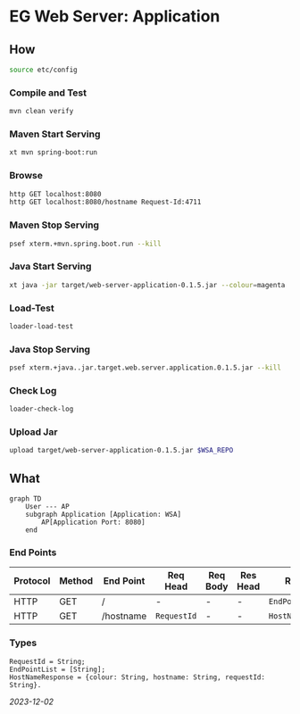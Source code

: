 


# EG Web Server: Application


## How
```Bash
source etc/config
```

### Compile and Test
```Bash
mvn clean verify
```

### Maven Start Serving
```Bash
xt mvn spring-boot:run
```

### Browse
```Bash
http GET localhost:8080
http GET localhost:8080/hostname Request-Id:4711
```

### Maven Stop Serving
```Bash
psef xterm.+mvn.spring.boot.run --kill
```

### Java Start Serving
```Bash
xt java -jar target/web-server-application-0.1.5.jar --colour=magenta
```

### Load-Test
```Bash
loader-load-test
```

### Java Stop Serving
```Bash
psef xterm.+java..jar.target.web.server.application.0.1.5.jar --kill
```

### Check Log
```Bash
loader-check-log
```

### Upload Jar
```Bash
upload target/web-server-application-0.1.5.jar $WSA_REPO
```

## What
```mermaid
graph TD
    User --- AP
    subgraph Application [Application: WSA]
        AP[Application Port: 8080]
    end
```

### End Points
| Protocol | Method | End Point | Req Head    | Req Body | Res Head | Res Body           |
|----------|--------|-----------|-------------|----------|----------|--------------------|
| HTTP     | GET    | /         | -           | -        | -        | `EndPointList`     |
| HTTP     | GET    | /hostname | `RequestId` | -        | -        | `HostNameResponse` |

### Types

    RequestId = String;
    EndPointList = [String];
    HostNameResponse = {colour: String, hostname: String, requestId: String}.

*2023-12-02*
